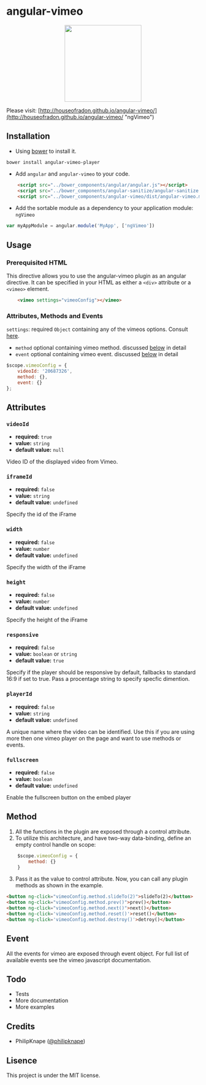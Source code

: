 angular-vimeo
============

<p align="center">
  <img src="./example/logo.png" width="200px" />
</p>


Please visit: [http://houseofradon.github.io/angular-vimeo/](http://houseofradon.github.io/angular-vimeo/ "ngVimeo")

Installation
-----

- Using [bower](http://bower.io/) to install it.

`bower install angular-vimeo-player`

- Add `angular` and `angular-vimeo` to your code.

```html
    <script src="../bower_components/angular/angular.js"></script>
    <script src="../bower_components/angular-sanitize/angular-sanitize.js"></script>
    <script src="../bower_components/angular-vimeo/dist/angular-vimeo.min.js"></script>
```

- Add the sortable module as a dependency to your application module: `ngVimeo`

```js
var myAppModule = angular.module('MyApp', ['ngVimeo'])
```

Usage
-----

### Prerequisited HTML

This directive allows you to use the angular-vimeo plugin as
an angular directive. It can be specified in your HTML
as either a `<div>` attribute or a `<vimeo>` element.

```html
    <vimeo settings="vimeoConfig"></vimeo>
```

### Attributes, Methods and Events ###

`settings`: required `Object` containing any of the vimeos options. Consult [here](https://developer.vimeo.com/player/js-api).
 - `method` optional containing vimeo method. discussed [below](#method) in detail
 - `event` optional containing vimeo event. discussed [below](#event) in detail

```javascript
$scope.vimeoConfig = {
    videoId: '20687326',
    method: {},
    event: {}
};
```
## Attributes ##

### `videoId`
* **required:** ```true```
* **value:** ```string```
* **default value:** ```null```

Video ID of the displayed video from Vimeo.

### `iframeId`
* **required:** ```false```
* **value:** ```string```
* **default value:** ```undefined```

Specify the id of the iFrame

### `width`
* **required:** ```false```
* **value:** ```number```
* **default value:** ```undefined```

Specify the width of the iFrame

### `height`
* **required:** ```false```
* **value:** ```number```
* **default value:** ```undefined```

Specify the height of the iFrame

### `responsive`
* **required:** ```false```
* **value:** ```boolean``` or ```string```
* **default value:** ```true```

Specify if the player should be responsive by default, fallbacks to standard 16:9 if set to true. Pass a procentage string to specify specfic dimention.

### `playerId`
* **required:** ```false```
* **value:** ```string```
* **default value:** ```undefined```

A unique name where the video can be identified. Use this if you are using more then one vimeo player on the page and want to use methods or events.

### `fullscreen`
* **required:** ```false```
* **value:** ```boolean```
* **default value:** ```undefined```

Enable the fullscreen button on the embed player

## Method ##
1. All the functions in the plugin are exposed through a control
attribute.
2. To utilize this architecture, and have two-way data-binding,
define an empty control handle on scope:
```js
    $scope.vimeoConfig = {
        method: {}
    }
```
3. Pass it as the value to control attribute. Now, you can call any plugin methods
as shown in the example.

```html
<button ng-click="vimeoConfig.method.slideTo(2)">slideTo(2)</button>
<button ng-click="vimeoConfig.method.prev()">prev()</button>
<button ng-click="vimeoConfig.method.next()">next()</button>
<button ng-click='vimeoConfig.method.reset()'>reset()</button>
<button ng-click='vimeoConfig.method.destroy()'>detroy()</button>
```

## Event ##

All the events for vimeo are exposed through event object. For full list of available events see the vimeo javascript documentation.

Todo
----
- Tests
- More documentation
- More examples

Credits
-------
* PhilipKnape ([@philipknape](https://twitter.com/philipknape))

Lisence
-------
This project is under the MIT license.
